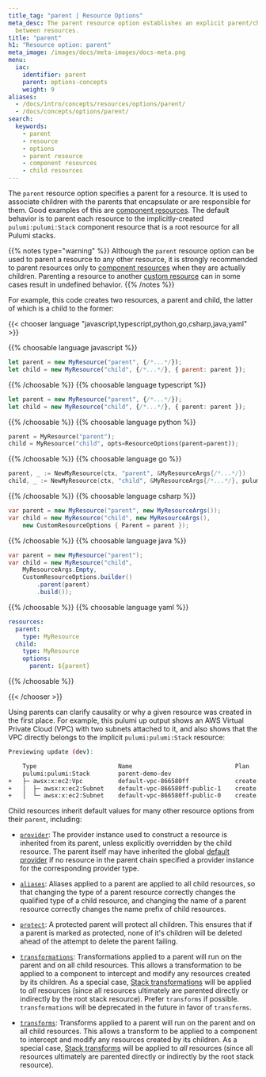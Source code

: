 ```yaml
---
title_tag: "parent | Resource Options"
meta_desc: The parent resource option establishes an explicit parent/child relationship
  between resources.
title: "parent"
h1: "Resource option: parent"
meta_image: /images/docs/meta-images/docs-meta.png
menu:
  iac:
    identifier: parent
    parent: options-concepts
    weight: 9
aliases:
  - /docs/intro/concepts/resources/options/parent/
  - /docs/concepts/options/parent/
search:
  keywords:
    - parent
    - resource
    - options
    - parent resource
    - component resources
    - child resources
---
```


The `parent` resource option specifies a parent for a resource. It is used to associate children with the parents that encapsulate or are responsible for them. Good examples of this are [component resources](/docs/concepts/resources/components/). The default behavior is to parent each resource to the implicitly-created `pulumi:pulumi:Stack` component resource that is a root resource for all Pulumi stacks.

{{% notes type="warning" %}}
Although the `parent` resource option can be used to parent a resource to any other resource, it is strongly recommended to parent resources only to [component resources](/docs/concepts/resources/components/) when they are actually children.  Parenting a resource to another [custom resource](/docs/concepts/resources/) can in some cases result in undefined behavior.
{{% /notes %}}

For example, this code creates two resources, a parent and child, the latter of which is a child to the former:

{{< chooser language "javascript,typescript,python,go,csharp,java,yaml" >}}

{{% choosable language javascript %}}

```javascript
let parent = new MyResource("parent", {/*...*/});
let child = new MyResource("child", {/*...*/}, { parent: parent });
```

{{% /choosable %}}
{{% choosable language typescript %}}

```typescript
let parent = new MyResource("parent", {/*...*/});
let child = new MyResource("child", {/*...*/}, { parent: parent });
```

{{% /choosable %}}
{{% choosable language python %}}

```python
parent = MyResource("parent");
child = MyResource("child", opts=ResourceOptions(parent=parent));
```

{{% /choosable %}}
{{% choosable language go %}}

```go
parent, _ := NewMyResource(ctx, "parent", &MyResourceArgs{/*...*/})
child, _ := NewMyResource(ctx, "child", &MyResourceArgs{/*...*/}, pulumi.Parent(parent))
```

{{% /choosable %}}
{{% choosable language csharp %}}

```csharp
var parent = new MyResource("parent", new MyResourceArgs());
var child = new MyResource("child", new MyResourceArgs(),
    new CustomResourceOptions { Parent = parent });
```

{{% /choosable %}}
{{% choosable language java %}}

```java
var parent = new MyResource("parent");
var child = new MyResource("child",
    MyResourceArgs.Empty,
    CustomResourceOptions.builder()
        .parent(parent)
        .build());
```

{{% /choosable %}}
{{% choosable language yaml %}}

```yaml
resources:
  parent:
    type: MyResource
  child:
    type: MyResource
    options:
      parent: ${parent}
```

{{% /choosable %}}

{{< /chooser >}}

Using parents can clarify causality or why a given resource was created in the first place. For example, this pulumi up output shows an AWS Virtual Private Cloud (VPC) with two subnets attached to it, and also shows that the VPC directly belongs to the implicit `pulumi:pulumi:Stack` resource:

```bash
Previewing update (dev):

    Type                       Name                             Plan
    pulumi:pulumi:Stack        parent-demo-dev
+   ├─ awsx:x:ec2:Vpc          default-vpc-866580ff             create
+   │  ├─ awsx:x:ec2:Subnet    default-vpc-866580ff-public-1    create
+   │  └─ awsx:x:ec2:Subnet    default-vpc-866580ff-public-0    create
```

Child resources inherit default values for many other resource options from their `parent`, including:

* [`provider`](/docs/concepts/options/provider):  The provider instance used to construct a resource is inherited from its parent, unless explicitly overridden by the child resource. The parent itself may have inherited the global [default provider](../providers/#default-provider-configuration) if no resource in the parent chain specified a provider instance for the corresponding provider type.

* [`aliases`](/docs/concepts/options/aliases):  Aliases applied to a parent are applied to all child resources, so that changing the type of a parent resource correctly changes the qualified type of a child resource, and changing the name of a parent resource correctly changes the name prefix of child resources.

* [`protect`](/docs/concepts/options/protect):  A protected parent will protect all children.  This ensures that if a parent is marked as protected, none of it's children will be deleted ahead of the attempt to delete the parent failing.

* [`transformations`](/docs/concepts/options/transformations):  Transformations applied to a parent will run on the parent and on all child resources. This allows a transformation to be applied to a component to intercept and modify any resources created by its children. As a special case, [Stack transformations](/docs/concepts/options/transformations#stack-transformations) will be applied to *all* resources (since all resources ultimately are parented directly or indirectly by the root stack resource). Prefer `transforms` if possible. `transformations` will be deprecated in the future in favor of `transforms`.

* [`transforms`](/docs/concepts/options/transforms):  Transforms applied to a parent will run on the parent and on all child resources. This allows a transform to be applied to a component to intercept and modify any resources created by its children. As a special case, [Stack transforms](/docs/concepts/options/transforms#stack-transforms) will be applied to *all* resources (since all resources ultimately are parented directly or indirectly by the root stack resource).
